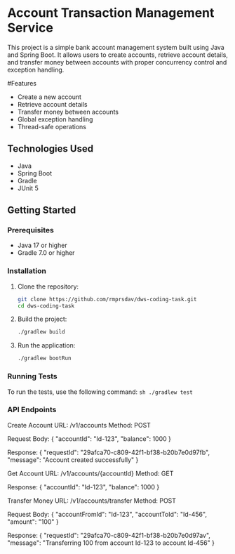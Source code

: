 # Account Transaction Management Service

This project is a simple bank account management system built using Java and Spring Boot. It allows users to create accounts, retrieve account details, and transfer money between accounts with proper concurrency control and exception handling.

#Features

- Create a new account
- Retrieve account details
- Transfer money between accounts
- Global exception handling
- Thread-safe operations

## Technologies Used

- Java
- Spring Boot
- Gradle
- JUnit 5

## Getting Started

### Prerequisites

- Java 17 or higher
- Gradle 7.0 or higher

### Installation

1. Clone the repository:
    ```sh
    git clone https://github.com/rmprsdav/dws-coding-task.git
    cd dws-coding-task
    ```

2. Build the project:
    ```sh
    ./gradlew build
    ```

3. Run the application:
    ```sh
    ./gradlew bootRun
    ```

### Running Tests

To run the tests, use the following command:
	```sh
	./gradlew test
	```

### API Endpoints

Create Account
URL: /v1/accounts
Method: POST

Request Body:
{
    "accountId": "Id-123",
    "balance": 1000
}

Response:
{
    "requestId": "29afca70-c809-42f1-bf38-b20b7e0d97fb",
    "message": "Account created successfully"
}

Get Account
URL: /v1/accounts/{accountId}
Method: GET

Response:
{
    "accountId": "Id-123",
    "balance": 1000
}

Transfer Money
URL: /v1/accounts/transfer
Method: POST

Request Body:
{
    "accountFromId": "Id-123",
    "accountToId": "Id-456",
    "amount": "100"
}

Response:
{
    "requestId": "29afca70-c809-42f1-bf38-b20b7e0d97av",
    "message": "Transferring 100 from account Id-123 to account Id-456"
}
